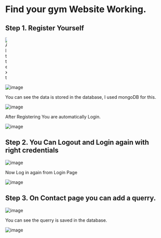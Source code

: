# Find your gym Website Working.

## Step 1. Register Yourself
<img
  src="https://user-images.githubusercontent.com/108460399/196797550-bd41d768-397e-469a-b048-7a294a4b9a46.png"
  alt="Alt text"
  title="Optional title"
  style="display: inline-block; margin: 0 auto; max-width: 5px">

![image](https://user-images.githubusercontent.com/108460399/196797550-bd41d768-397e-469a-b048-7a294a4b9a46.png)

You can see the data is stored in the database, I used mongoDB for this.

![image](https://user-images.githubusercontent.com/108460399/196798926-b17987ca-875d-4244-abf3-dedb5984c88e.png)

After Registering You are automatically Login.

![image](https://user-images.githubusercontent.com/108460399/196799174-3a64847b-69c0-4d18-8d3a-6dcfecb5b133.png)

## Step 2. You Can Logout and Login again with right credentials

![image](https://user-images.githubusercontent.com/108460399/196799649-0246bc5e-00e0-4108-9484-0f09accd54ba.png)

Now Log in again from Login Page

![image](https://user-images.githubusercontent.com/108460399/196799876-b6ba8f86-d0c2-46d9-ace6-e94e9820d05e.png)

## Step 3. On Contact page you can add a querry.

![image](https://user-images.githubusercontent.com/108460399/196800499-89bf24fb-505a-4b76-9575-6311d09c420a.png)

You can see the querry is saved in the database.

![image](https://user-images.githubusercontent.com/108460399/196800660-0c15f0f0-5599-47bb-b83a-247cf256abe9.png)


